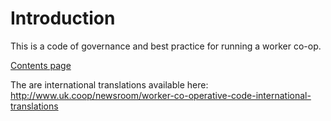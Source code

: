 # Introduction
This is a code of governance and best practice for running a worker co-op.

[Contents page](https://github.com/cooperativesuk/workercode/blob/master/SUMMARY.md#summary)

The are international translations available here: http://www.uk.coop/newsroom/worker-co-operative-code-international-translations

